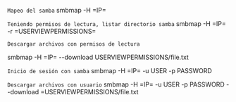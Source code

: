 
`Mapeo del samba`
smbmap -H =IP=

`Teniendo permisos de lectura, listar directorio samba`
smbmap -H =IP= -r =USERVIEWPERMISSIONS=

`Descargar archivos con permisos de lectura`

smbmap -H =IP= --download USERVIEWPERMISSIONS/file.txt

`Inicio de sesión con samba`
smbmap -H =IP= -u USER -p PASSWORD

`Descargar archivos con usuario`
smbmap -H =IP= -u USER -p PASSWORD --download =USERVIEWPERMISSIONS/file.txt